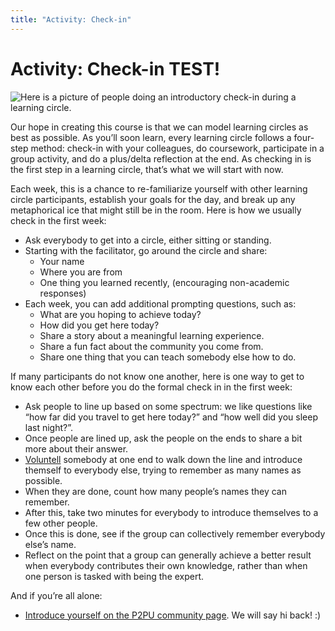 ```yaml
---
title: "Activity: Check-in"
---
```

# Activity: Check-in TEST!

![Here is a picture of people doing an introductory check-in during a learning circle.](https://community.p2pu.org/uploads/default/original/2X/8/8fa8c70c4a774752665dd853feb652b845f74726.jpeg)

Our hope in creating this course is that we can model learning circles as best as possible. As you’ll soon learn, every learning circle follows a four-step method: check-in with your colleagues, do coursework, participate in a group activity, and do a plus/delta reflection at the end. As checking in is the first step in a learning circle, that’s what we will start with now. 

Each week, this is a chance to re-familiarize yourself with other learning circle participants, establish your goals for the day, and break up any metaphorical ice that might still be in the room. Here is how we usually check in the first week:
- Ask everybody to get into a circle, either sitting or standing. 
- Starting with the facilitator, go around the circle and share:
   - Your name
   - Where you are from
   - One thing you learned recently, (encouraging non-academic responses)
- Each week, you can add additional prompting questions, such as:
   - What are you hoping to achieve today?
   - How did you get here today?
   - Share a story about a meaningful learning experience.
   - Share a fun fact about the community you come from.
   - Share one thing that you can teach somebody else how to do.

If many participants do not know one another, here is one way to get to know each other before you do the formal check in in the first week:
- Ask people to line up based on some spectrum: we like questions like “how far did you travel to get here today?” and “how well did you sleep last night?”. 
- Once people are lined up, ask the people on the ends to share a bit more about their answer.
- [Voluntell](https://www.urbandictionary.com/define.php?term=voluntell) somebody at one end to walk down the line and introduce themself to everybody else, trying to remember as many names as possible. 
- When they are done, count how many people’s names they can remember.
- After this, take two minutes for everybody to introduce themselves to a few other people. 
- Once this is done, see if the group can collectively remember everybody else’s name.
- Reflect on the point that a group can generally achieve a better result when everybody contributes their own knowledge, rather than when one person is tasked with being the expert.

And if you’re all alone: 
- <a href="https://community.p2pu.org/t/introduce-yourself/1571/last" target="_blank">Introduce yourself on the P2PU community page</a>. We will say hi back! :)

